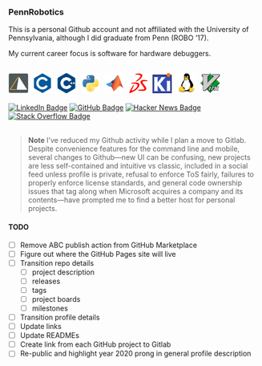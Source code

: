 ### PennRobotics

This is a personal Github account and not affiliated with the University of Pennsylvania, although I did graduate from Penn (ROBO &rsquo;17).

My current career focus is software for hardware debuggers.
  
<br/>

<div id="skills">
  <img src="https://github.com/PennRobotics/PennRobotics/blob/main/lb-logo-inv.svg" title="Lauterbach" alt="Lauterbach" width="40" height="40"/>&nbsp;
  <img src="https://github.com/devicons/devicon/blob/master/icons/c/c-plain.svg" title="C" alt="C" width="40" height="40"/>&nbsp;
  <img src="https://github.com/devicons/devicon/blob/master/icons/cplusplus/cplusplus-plain.svg" title="C++" alt="C++" width="40" height="40"/>&nbsp;
  <img src="https://github.com/devicons/devicon/blob/master/icons/python/python-original.svg" title="Python" alt="Python" width="40" height="40"/>&nbsp;
  <img src="https://github.com/devicons/devicon/blob/master/icons/matlab/matlab-original.svg" title="Matlab" alt="Matlab" width="40" height="40"/>&nbsp;
  <img src="https://github.com/PennRobotics/PennRobotics/blob/main/dassault-logo.svg" title="SOLIDWORKS" alt="SOLIDWORKS" width="40" height="40"/>&nbsp;
  <img src="https://github.com/PennRobotics/PennRobotics/blob/main/kicad-logo.svg" title="KiCad" alt="KiCad" width="40" height="40"/>&nbsp;
  <img src="https://github.com/devicons/devicon/blob/master/icons/linux/linux-original.svg" title="Linux" alt="Linux" width="40" height="40"/>&nbsp;
  <img src="https://github.com/devicons/devicon/blob/master/icons/vim/vim-original.svg" title="Vim" alt="Vim" width="40" height="40"/>
</div>

<br/>

<div id="badges">
  <a href="https://www.linkedin.com/in/pennrobotics/"><img src="https://img.shields.io/badge/-steelblue?style=flat&logo=linkedin&logoColor=white" alt="LinkedIn Badge"/></a>
  <a href="https://github.com/PennRobotics/"><img src="https://img.shields.io/badge/-darkslategrey?style=flat&logo=github&logoColor=white" alt="GitHub Badge"/></a>
  <a href="https://news.ycombinator.com/user?id=PennRobotics"><img src="https://img.shields.io/badge/-orange?style=flat&logo=ycombinator&logoColor=white" alt="Hacker News Badge"/></a>
  <a href="https://stackoverflow.com/users/10641561"><img src="https://img.shields.io/badge/-darkorange?style=flat&logo=stackoverflow&logoColor=white" alt="Stack Overflow Badge"/></a>
</div>

<br/>

> **Note**
> I&rsquo;ve reduced my Github activity while I plan a move to Gitlab. Despite convenience features for the command line and mobile, several changes to Github&mdash;new UI can be confusing, new projects are less self-contained and intuitive vs classic, included in a social feed unless profile is private, refusal to enforce ToS fairly, failures to properly enforce license standards, and general code ownership issues that tag along when Microsoft acquires a company and its contents&mdash;have prompted me to find a better host for personal projects.

<!-- I thought it would be cute and funny to use the new GitHub admonition here, which has prompted quite a few other users to flame Microsoft/GitHub for not working with CommonMark to find a good admonition style. MS gonna MS. -->

#### TODO

- [ ] Remove ABC publish action from GitHub Marketplace
- [ ] Figure out where the GitHub Pages site will live
- [ ] Transition repo details
  - [ ] project description
  - [ ] releases
  - [ ] tags
  - [ ] project boards
  - [ ] milestones
- [ ] Transition profile details
- [ ] Update links
- [ ] Update READMEs
- [ ] Create link from each GitHub project to Gitlab
- [ ] Re-public and highlight year 2020 prong in general profile description
